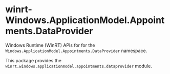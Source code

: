 <!-- warning: Please don't edit this file. It was automatically generated. -->

# winrt-Windows.ApplicationModel.Appointments.DataProvider

Windows Runtime (WinRT) APIs for for the `Windows.ApplicationModel.Appointments.DataProvider` namespace.

This package provides the `winrt.windows.applicationmodel.appointments.dataprovider` module.
